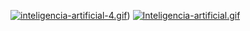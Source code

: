[![inteligencia-artificial-4.gif](https://i.postimg.cc/kgHsCDNX/inteligencia-artificial-4.gif)](https://postimg.cc/WdMg6NfQ)) [![Inteligencia-artificial.gif](https://i.postimg.cc/433DLKff/Inteligencia-artificial.gif)](https://postimg.cc/v4p2DZxk)








